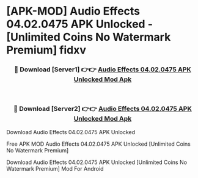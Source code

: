 # [APK-MOD] Audio Effects 04.02.0475 APK Unlocked - [Unlimited Coins No Watermark Premium] fidxv



<div align="center">
<h3>🔴 Download [Server1] 👉👉 <a href="https://momento.my/?title=Audio_Effects_04.02.0475_APK_Unlocked">Audio Effects 04.02.0475 APK Unlocked Mod Apk</a></h3><br>

<h3>🔴 Download [Server2] 👉👉 <a href="https://momento.my/?title=Audio_Effects_04.02.0475_APK_Unlocked">Audio Effects 04.02.0475 APK Unlocked Mod Apk</a></h3>
</div>



Download Audio Effects 04.02.0475 APK Unlocked 

Free APK MOD Audio Effects 04.02.0475 APK Unlocked [Unlimited Coins No Watermark Premium]

Download Audio Effects 04.02.0475 APK Unlocked [Unlimited Coins No Watermark Premium] Mod For Android
